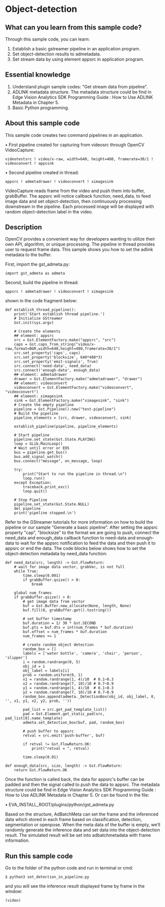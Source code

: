 # Object-detection
## What can you learn from this sample code?
Through this sample code, you can learn:

1. Establish a basic gstreamer pipeline in an application program.
2. Set object-detection results to admetadata.
3. Set stream data by using element appsrc in application program.

## Essential knowledge
1. Understand plugin sample codes: "Get stream data from pipeline".
2. ADLINK metadata structure. The metadata structure could be find in Edge Vision Analytics SDK Programming Guide : How to Use ADLINK Metadata in Chapter 5.
3. Basic Python programming.

## About this sample code
This sample code creates two command pipelines in an application.

•	First pipeline created for capturing from videosrc through OpenCV VideoCapture:

    videotestsrc ! video/x-raw, width=640, height=480, framerate=30/1 ! videoconvert ! appsink
    
•	Second pipeline created in thread:

    appsrc ! admetadrawer ! videoconvert ! ximagesink
    
VideoCapture reads frame from the video and push them into buffer, grabBuffer. The appsrc will notice callback function, need_data, to feed image data and set object-detection, then continuously processing downstream in the pipeline. Each processed image will be displayed with random object-detection label in the video.

## Description
OpenCV provides a convenient way for developers wanting to utilize their own API, algorithm, or unique processing. The pipeline in thread provides user to request frame data. This sample shows you how to set the adlink metadata to the buffer. 

First, import the gst_admeta.py:

    import gst_admeta as admeta
    
Second, build the pipeline in thread:

    appsrc ! admetadrawer ! videoconvert ! ximagesink

shown in the code fragment below:

    def establish_thread_pipeline():
        print('Start establish thread pipeline.')
        # Initialize GStreamer
        Gst.init(sys.argv)

        # Create the elements
        ## element: appsrc
        src = Gst.ElementFactory.make("appsrc", "src")
        caps = Gst.caps_from_string("video/x-raw,format=BGR,width=640,height=480,framerate=30/1")
        src.set_property('caps', caps)
        src.set_property('blocksize', 640*480*3)
        src.set_property('emit-signals', True)
        src.connect('need-data', need_data)
        src.connect('enough-data', enough_data)
        ## element: admetadrawer
        drawer = Gst.ElementFactory.make("admetadrawer", "drawer")
        ## element: videoconvert
        videoconvert = Gst.ElementFactory.make("videoconvert", "videoconvert")
        ## element: ximagesink
        sink = Gst.ElementFactory.make("ximagesink", "sink")
        # Create the empty pipeline
        pipeline = Gst.Pipeline().new("test-pipeline")
        # Build the pipeline
        pipeline_elements = [src, drawer, videoconvert, sink]
        
        establish_pipeline(pipeline, pipeline_elements)
        
        # Start pipeline
        pipeline.set_state(Gst.State.PLAYING)
        loop = GLib.MainLoop()
        # Wait until error or EOS
        bus = pipeline.get_bus()
        bus.add_signal_watch()
        bus.connect("message", on_message, loop)

        try:
            print("Start to run the pipeline in thread.\n")
            loop.run()
        except Exception:
            traceback.print_exc()
            loop.quit()

        # Stop Pipeline
        pipeline.set_state(Gst.State.NULL)
        del pipeline
        print('pipeline stopped.\n')
        
Refer to the GStreamer tutorials for more information on how to build the pipeline or our sample "Generate a basic pipeline".
After setting the appsrc property "cap", "blocksize" to the format we are going to push, connect the need_data and enough_data callback function to need-data and enough-data to wait for the appsrc notification to feed the data and then push it to appsrc or end the data. The code blocks below shows how to set the object-detection metadata by need_data function:

    def need_data(src, length) -> Gst.FlowReturn:
        # wait for image data vector, grabVec, is not full
        while True:
            time.sleep(0.001)
            if grabBuffer.qsize() > 0:
                break

        global num_frames
        if grabBuffer.qsize() > 0:
            # get image data from vector
            buf = Gst.Buffer.new_allocate(None, length, None)
            buf.fill(0, grabBuffer.get().tostring())

            # set buffer timestamp
            buf.duration = 1/ 30 * Gst.SECOND
            buf.pts = buf.dts = int(num_frames * buf.duration)
            buf.offset = num_frames * buf.duration
            num_frames += 1

            # create random object detection
            random_box = []
            labels = ['water bottle', 'camera', 'chair', 'person', 'slipper']
            i = random.randrange(0, 5)
            obj_id = i
            obj_label = labels[i]
            prob = random.uniform(0, 1)
            x1 = random.randrange(1, 4)/10	# 0.1~0.3
            x2 = random.randrange(7, 10)/10	# 0.7~0.9
            y1 = random.randrange(1, 4)/10	# 0.1~0.3
            y2 = random.randrange(7, 10)/10	# 0.7~0.9
            random_box.append(admeta._DetectionBox(obj_id, obj_label, 0, '', x1, y1, x2, y2, prob, ''))

            pad_list = src.get_pad_template_list()
            pad = Gst.Element.get_static_pad(src, pad_list[0].name_template)
            admeta.set_detection_box(buf, pad, random_box)

            # push buffer to appsrc
            retval = src.emit('push-buffer', buf)

            if retval != Gst.FlowReturn.OK:
                print("retval = ", retval)

            time.sleep(0.01)

    def enough_data(src, size, length) -> Gst.FlowReturn:
        return Gst.FlowReturn.OK
    
Once the function is called back, the data for appsrc's buffer can be padded and then the signal called to push the data to appsrc.
The metadata structure could be find in Edge Vision Analytics SDK Programming Guide : How to Use ADLINK Metadata in Chapter 5. Or can be found in the file:

•	EVA_INSTALL_ROOT/plugins/python/gst_admeta.py
    
Based on the structure, AdBatchMeta can set the frame and the inferenced data which stored in each frame based on classification, detection, segmentation or openpose. When the meta data of the buffer is empty, we’ll randomly generate the inference data and set data into the object-detection result. The simulated result will be set into adbatchmetadata with frame information.

## Run this sample code
Go to the folder of the python code and run in terminal or cmd:

    $ python3 set_detection_in_pipeline.py 

and you will see the inference result displayed frame by frame in the window:

    (video)
